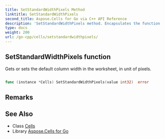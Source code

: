 ```yaml
---
title: SetStandardWidthPixels Method 
linktitle: SetStandardWidthPixels
second_title: Aspose.Cells for Go via C++ API Reference
description: 'SetStandardWidthPixels method. Encapsulates the function that represents setstandardwidthpixels in Go.'
type: docs
weight: 200
url: /go-cpp/cells/setstandardwidthpixels/
---
```


## SetStandardWidthPixels function

Gets or sets the default column width in the worksheet, in unit of pixels.

```go

func (instance *Cells) SetStandardWidthPixels(value int32)  error

```

## Remarks


## See Also

* Class [Cells](../)
* Library [Aspose.Cells for Go](../../)
